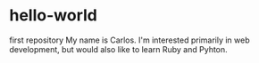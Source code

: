# hello-world
first repository
My name is Carlos. I'm interested primarily in web development, but would also like to learn Ruby and Pyhton. 
